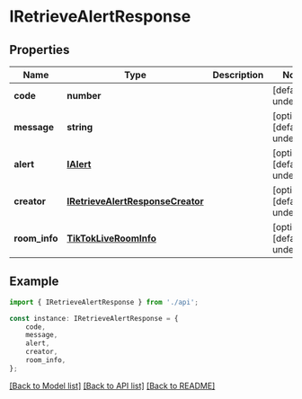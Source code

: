 # IRetrieveAlertResponse


## Properties

Name | Type | Description | Notes
------------ | ------------- | ------------- | -------------
**code** | **number** |  | [default to undefined]
**message** | **string** |  | [optional] [default to undefined]
**alert** | [**IAlert**](IAlert.md) |  | [optional] [default to undefined]
**creator** | [**IRetrieveAlertResponseCreator**](IRetrieveAlertResponseCreator.md) |  | [optional] [default to undefined]
**room_info** | [**TikTokLiveRoomInfo**](TikTokLiveRoomInfo.md) |  | [optional] [default to undefined]

## Example

```typescript
import { IRetrieveAlertResponse } from './api';

const instance: IRetrieveAlertResponse = {
    code,
    message,
    alert,
    creator,
    room_info,
};
```

[[Back to Model list]](../README.md#documentation-for-models) [[Back to API list]](../README.md#documentation-for-api-endpoints) [[Back to README]](../README.md)
